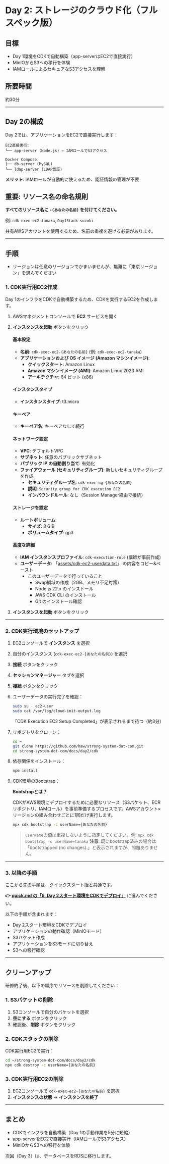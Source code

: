 # Day 2: ストレージのクラウド化（フルスペック版）

## 目標

- Day 1環境をCDKで自動構築（app-serverはEC2で直接実行）
- MinIOからS3への移行を体験
- IAMロールによるセキュアなS3アクセスを理解

## 所要時間

約30分

---

## Day 2の構成

Day 2では、アプリケーションをEC2で直接実行します：

```
EC2直接実行:
└── app-server (Node.js) ← IAMロールでS3アクセス

Docker Compose:
├── db-server (MySQL)
└── ldap-server (LDAP認証)
```

**メリット**: IAMロールが自動的に使えるため、認証情報の管理が不要

## 重要: リソース名の命名規則

**すべてのリソース名に `-{あなたの名前}` を付けてください。**

例: `cdk-exec-ec2-tanaka`, `Day1Stack-suzuki`

共有AWSアカウントを使用するため、名前の重複を避ける必要があります。

---

## 手順

- リージョンは任意のリージョンでかまいませんが、無難に「東京リージョン」を選んでください

### 1. CDK実行用EC2作成

Day 1のインフラをCDKで自動構築するため、CDKを実行するEC2を作成します。

1. AWSマネジメントコンソールで **EC2** サービスを開く
2. **インスタンスを起動** ボタンをクリック

    #### **基本設定**
    
    - **名前**: `cdk-exec-ec2-{あなたの名前}` (例: `cdk-exec-ec2-tanaka`)
    - **アプリケーションおよび OS イメージ (Amazon マシンイメージ)**: 
      - **クイックスタート**: Amazon Linux
      - **Amazon マシンイメージ (AMI)**: Amazon Linux 2023 AMI
      - **アーキテクチャ**: 64 ビット (x86)
    
    #### **インスタンスタイプ**
    
    - **インスタンスタイプ**: t3.micro
    
    #### **キーペア**
    
    - **キーペア名**: キーペアなしで続行
    
    #### **ネットワーク設定**
    
    - **VPC**: デフォルトVPC
    - **サブネット**: 任意のパブリックサブネット
    - **パブリック IP の自動割り当て**: 有効化
    - **ファイアウォール (セキュリティグループ)**: 新しいセキュリティグループを作成
      - **セキュリティグループ名**: `cdk-exec-sg-{あなたの名前}`
      - **説明**: `Security group for CDK execution EC2`
      - **インバウンドルール**: なし（Session Manager経由で接続）
    
    #### **ストレージを設定**
    
    - **ルートボリューム**: 
      - **サイズ**: 8 GiB
      - **ボリュームタイプ**: gp3
    
    #### **高度な詳細**
    
    - **IAM インスタンスプロファイル**: `cdk-execution-role` (講師が事前作成)
    - **ユーザーデータ**: 「<a href="https://github.com/haw/strong-system-dot-com/blob/main/docs/day2/assets/cdk-ec2-userdata.txt" target="_blank" rel="noopener noreferrer">assets/cdk-ec2-userdata.txt</a>」 の内容をコピー&ペースト
        - このユーザーデータで行っていること
            - Swap領域の作成（2GB、メモリ不足対策）
            - Node.js 22.x のインストール
            - AWS CDK CLI のインストール
            - Git のインストール確認

3. **インスタンスを起動** ボタンをクリック

---

### 2. CDK実行環境のセットアップ

1. EC2コンソールで **インスタンス** を選択
2. 自分のインスタンス (`cdk-exec-ec2-{あなたの名前}`) を選択
3. **接続** ボタンをクリック
4. **セッションマネージャー** タブを選択
5. **接続** ボタンをクリック

6. ユーザーデータの実行完了を確認：

    ```bash
    sudo su - ec2-user
    sudo cat /var/log/cloud-init-output.log
    ```

    「CDK Execution EC2 Setup Completed」が表示されるまで待つ（約3分）

7. リポジトリをクローン：

    ```bash
    cd ~
    git clone https://github.com/haw/strong-system-dot-com.git
    cd strong-system-dot-com/docs/day2/cdk
    ```

8. 依存関係をインストール：

    ```bash
    npm install
    ```

9. CDK環境のBootstrap：

    **Bootstrapとは？**
    
    CDKがAWS環境にデプロイするために必要なリソース（S3バケット、ECRリポジトリ、IAMロール）を事前準備するプロセスです。AWSアカウント×リージョンの組み合わせごとに1回だけ実行します。

    ```bash
    npx cdk bootstrap -c userName={あなたの名前}
    ```

    > `userName`の値は重複しないように指定してください。例: `npx cdk bootstrap -c userName=tanaka`
    > **注意**: 既にbootstrap済みの場合は「bootstrapped (no changes).」と表示されますが、問題ありません。


---

### 3. 以降の手順

ここから先の手順は、クイックスタート版と共通です。

**👉 [quick.md の「6. Day 2スタート環境をCDKでデプロイ」](quick.md#6-day-2スタート環境をcdkでデプロイ)** に進んでください。

以下の手順が含まれます：
- Day 2スタート環境をCDKでデプロイ
- アプリケーションの動作確認（MinIOモード）
- S3バケット作成
- アプリケーションをS3モードに切り替え
- S3への移行確認

---

## クリーンアップ

研修終了後、以下の順序でリソースを削除してください：

### 1. S3バケットの削除

1. S3コンソールで自分のバケットを選択
2. **空にする** ボタンをクリック
3. 確認後、**削除** ボタンをクリック

### 2. CDKスタックの削除

CDK実行用EC2で実行：

```bash
cd ~/strong-system-dot-com/docs/day2/cdk
npx cdk destroy -c userName={あなたの名前}
```

### 3. CDK実行用EC2の削除

1. EC2コンソールで `cdk-exec-ec2-{あなたの名前}` を選択
2. **インスタンスの状態** → **インスタンスを終了**

---

## まとめ

- CDKでインフラを自動構築（Day 1の手動作業を5分に短縮）
- app-serverをEC2で直接実行（IAMロールでS3アクセス）
- MinIOからS3への移行を体験

次回（Day 3）は、データベースをRDSに移行します。
